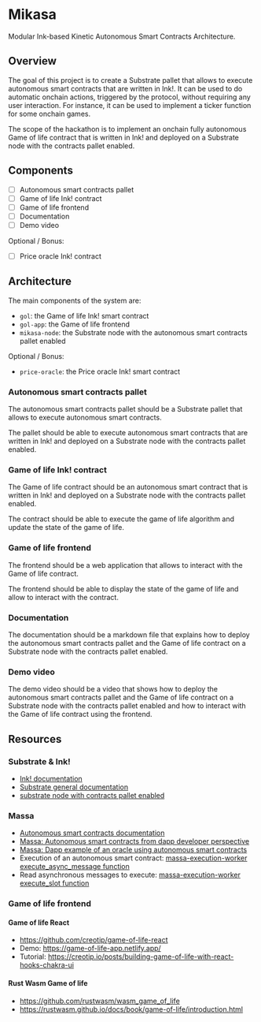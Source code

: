 # Mikasa

Modular Ink-based Kinetic Autonomous Smart Contracts Architecture.

## Overview

The goal of this project is to create a Substrate pallet that allows to execute autonomous smart contracts that are written in Ink!. It can be used to do automatic onchain actions, triggered by the protocol, without requiring any user interaction. For instance, it can be used to implement a ticker function for some onchain games. 

The scope of the hackathon is to implement an onchain fully autonomous Game of life contract that is written in Ink! and deployed on a Substrate node with the contracts pallet enabled.

## Components

- [ ] Autonomous smart contracts pallet
- [ ] Game of life Ink! contract
- [ ] Game of life frontend
- [ ] Documentation
- [ ] Demo video

Optional / Bonus:
- [ ] Price oracle Ink! contract


## Architecture

The main components of the system are:
- `gol`: the Game of life Ink! smart contract
- `gol-app`: the Game of life frontend
- `mikasa-node`: the Substrate node with the autonomous smart contracts pallet enabled

Optional / Bonus:
- `price-oracle`: the Price oracle Ink! smart contract

### Autonomous smart contracts pallet

The autonomous smart contracts pallet should be a Substrate pallet that allows to execute autonomous smart contracts.

The pallet should be able to execute autonomous smart contracts that are written in Ink! and deployed on a Substrate node with the contracts pallet enabled.

### Game of life Ink! contract

The Game of life contract should be an autonomous smart contract that is written in Ink! and deployed on a Substrate node with the contracts pallet enabled.

The contract should be able to execute the game of life algorithm and update the state of the game of life.

### Game of life frontend

The frontend should be a web application that allows to interact with the Game of life contract.

The frontend should be able to display the state of the game of life and allow to interact with the contract.

### Documentation

The documentation should be a markdown file that explains how to deploy the autonomous smart contracts pallet and the Game of life contract on a Substrate node with the contracts pallet enabled.

### Demo video

The demo video should be a video that shows how to deploy the autonomous smart contracts pallet and the Game of life contract on a Substrate node with the contracts pallet enabled and how to interact with the Game of life contract using the frontend.


## Resources
### Substrate & Ink!
- [Ink! documentation](https://use.ink/)
- [Substrate general documentation](https://docs.substrate.io/)
- [substrate node with contracts pallet enabled](https://github.com/paritytech/substrate-contracts-node)

### Massa
- [Autonomous smart contracts documentation](https://docs.massa.net/en/latest/general-doc/autonomous-sc.html#general-asc)
- [Massa: Autonomous smart contracts from dapp developer perspective](https://docs.massa.net/en/latest/general-doc/autonomous-sc.html#general-asc)
- [Massa: Dapp example of an oracle using autonomous smart contracts](https://github.com/massalabs/massa-sc-examples/blob/main/ticker/assembly/contracts/oracle.ts#L25)
- Execution of an autonomous smart contract: [massa-execution-worker execute_async_message function](https://github.com/massalabs/massa/blob/main/massa-execution-worker/src/execution.rs#L695)
- Read asynchronous messages to execute: [massa-execution-worker execute_slot function](https://github.com/massalabs/massa/blob/main/massa-execution-worker/src/execution.rs#L819)

### Game of life frontend
#### Game of life React

- https://github.com/creotip/game-of-life-react
- Demo: https://game-of-life-app.netlify.app/
- Tutorial: https://creotip.io/posts/building-game-of-life-with-react-hooks-chakra-ui

#### Rust Wasm Game of life

- https://github.com/rustwasm/wasm_game_of_life
- https://rustwasm.github.io/docs/book/game-of-life/introduction.html